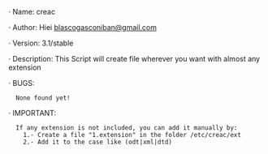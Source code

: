 · Name: creac

· Author: Hiei <blascogasconiban@gmail.com>

· Version: 3.1/stable

· Description:
              This Script will create file wherever you want with almost any extension


· BUGS:         
	     
      None found yet!


· IMPORTANT:
               
               
      If any extension is not included, you can add it manually by:
        1.- Create a file "1.extension" in the folder /etc/creac/ext
        2.- Add it to the case like (odt|xml|dtd)

